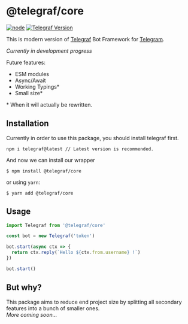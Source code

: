 # @telegraf/core

[![node](https://img.shields.io/node/v/@telegraf/core.svg?style=flat-square)](https://www.npmjs.com/package/@telegraf/core)
[![Telegraf Version](https://img.shields.io/badge/Telegraf-3.36.0-f36caf.svg?style=flat-square)](https://telegraf.js.org)

This is modern version of [Telegraf](https://telegraf.js.org) Bot Framework for [Telegram](https://telegram.org).  

*Currently in development progress*

Future features:
- ESM modules
- Async/Await
- Working Typings*
- Small size*

\* When it will actually be rewritten.
## Installation

Currently in order to use this package, you should install telegraf first. 

```
npm i telegraf@latest // Latest version is recommended.
```

And now we can install our wrapper

```
$ npm install @telegraf/core
```
or using `yarn`:
```
$ yarn add @telegraf/core
```

## Usage

```js
import Telegraf from '@telegraf/core'

const bot = new Telegraf('token')

bot.start(async ctx => {
  return ctx.reply(`Hello ${ctx.from.username} !`)
})

bot.start()
```

## But why?

This package aims to reduce end project size by splitting all secondary features into a bunch of smaller ones.  
_More coming soon..._
